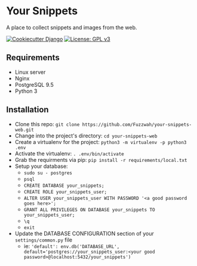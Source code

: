 # Your Snippets

A place to collect snippets and images from the web.

[![Cookiecutter Django](https://img.shields.io/badge/built%20with-Cookiecutter%20Django-ff69b4.svg)](https://github.com/pydanny/cookiecutter-django/)
[![License: GPL v3](https://img.shields.io/badge/License-GPL%20v3-blue.svg)](http://www.gnu.org/licenses/gpl-3.0)

## Requirements

* Linux server
* Nginx
* PostgreSQL 9.5
* Python 3

## Installation

* Clone this repo: `git clone https://github.com/Fuzzwah/your-snippets-web.git`
* Change into the project's directory: `cd your-snippets-web`
* Create a virtualenv for the project: `python3 -m virtualenv -p python3 .env`
* Activate the virtualenv: `. .env/bin/activate`
* Grab the requirments via pip: `pip install -r requirements/local.txt`
* Setup your database:
  * `sudo su - postgres`
  * `psql`
  * `CREATE DATABASE your_snippets;`
  * `CREATE ROLE your_snippets_user;`
  * `ALTER USER your_snippets_user WITH PASSWORD '<a good password goes here>';`
  * `GRANT ALL PRIVILEGES ON DATABASE your_snippets TO your_snippets_user;`
  * `\q`
  * `exit`
* Update the DATABASE CONFIGURATION section of your `settings/common.py` file
  * ie: `'default': env.db('DATABASE_URL', default='postgres://your_snippets_user:<your good password>@localhost:5432/your_snippets')`
